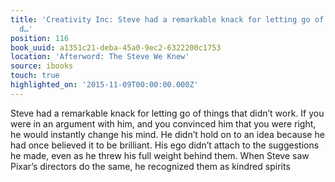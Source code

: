 ```yaml
---
title: 'Creativity Inc: Steve had a remarkable knack for letting go of things that
  d…'
position: 116
book_uuid: a1351c21-deba-45a0-9ec2-6322200c1753
location: 'Afterword: The Steve We Knew'
source: ibooks
touch: true
highlighted_on: '2015-11-09T00:00:00.000Z'
---
```


Steve had a remarkable knack for letting go of things that didn’t work. If you were in an argument with him, and you convinced him that you were right, he would instantly change his mind. He didn’t hold on to an idea because he had once believed it to be brilliant. His ego didn’t attach to the suggestions he made, even as he threw his full weight behind them. When Steve saw Pixar’s directors do the same, he recognized them as kindred spirits